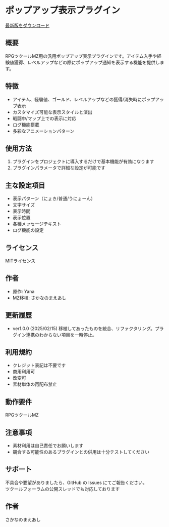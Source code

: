 # ポップアップ表示プラグイン

[最新版をダウンロード](https://raw.githubusercontent.com/fishs075/MZ/refs/heads/main/SKM_GetInformation.js)

## 概要
RPGツクールMZ用の汎用ポップアップ表示プラグインです。アイテム入手や経験値獲得、レベルアップなどの際にポップアップ通知を表示する機能を提供します。

## 特徴
- アイテム、経験値、ゴールド、レベルアップなどの獲得/消失時にポップアップ表示
- カスタマイズ可能な表示スタイルと演出
- 戦闘中/マップ上での表示に対応
- ログ機能搭載
- 多彩なアニメーションパターン

## 使用方法
1. プラグインをプロジェクトに導入するだけで基本機能が有効になります
2. プラグインパラメータで詳細な設定が可能です

## 主な設定項目
- 表示パターン（にょき/普通/うにょーん）
- 文字サイズ
- 表示時間
- 表示位置
- 各種メッセージテキスト
- ログ機能の設定

## ライセンス
MITライセンス

## 作者
- 原作: Yana
- MZ移植: さかなのまえあし

## 更新履歴
- ver1.0.0 (2025/02/15) 移植してあったものを統合、リファクタリング。プラグイン連携のわからない項目を一時停止。

## 利用規約

-   クレジット表記は不要です
-   商用利用可
-   改変可
-   素材単体の再配布禁止

## 動作要件
RPGツクールMZ

## 注意事項
- 素材利用は自己責任でお願いします
- 競合する可能性のあるプラグインとの併用は十分テストしてください

## サポート

不具合や要望がありましたら、GitHub の Issues にてご報告ください。<br>
ツクールフォーラムの公開スレッドでも対応しております

## 作者

さかなのまえあし